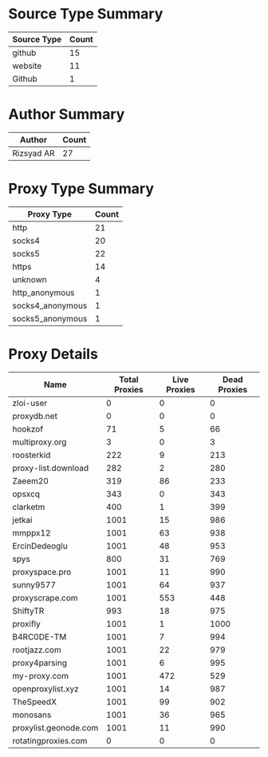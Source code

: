 # Source Type Summary

| Source Type | Count |
|-------------|-------|
| github | 15 |
| website | 11 |
| Github | 1 |


# Author Summary

| Author | Count |
|--------|-------|
| Rizsyad AR | 27 |


# Proxy Type Summary

| Proxy Type | Count |
|------------|-------|
| http | 21 |
| socks4 | 20 |
| socks5 | 22 |
| https | 14 |
| unknown | 4 |
| http_anonymous | 1 |
| socks4_anonymous | 1 |
| socks5_anonymous | 1 |


# Proxy Details

| Name | Total Proxies | Live Proxies | Dead Proxies |
|------|---------------|--------------|---------------|
| zloi-user | 0 | 0 | 0 |
| proxydb.net | 0 | 0 | 0 |
| hookzof | 71 | 5 | 66 |
| multiproxy.org | 3 | 0 | 3 |
| roosterkid | 222 | 9 | 213 |
| proxy-list.download | 282 | 2 | 280 |
| Zaeem20 | 319 | 86 | 233 |
| opsxcq | 343 | 0 | 343 |
| clarketm | 400 | 1 | 399 |
| jetkai | 1001 | 15 | 986 |
| mmppx12 | 1001 | 63 | 938 |
| ErcinDedeoglu | 1001 | 48 | 953 |
| spys | 800 | 31 | 769 |
| proxyspace.pro | 1001 | 11 | 990 |
| sunny9577 | 1001 | 64 | 937 |
| proxyscrape.com | 1001 | 553 | 448 |
| ShiftyTR | 993 | 18 | 975 |
| proxifly | 1001 | 1 | 1000 |
| B4RC0DE-TM | 1001 | 7 | 994 |
| rootjazz.com | 1001 | 22 | 979 |
| proxy4parsing | 1001 | 6 | 995 |
| my-proxy.com | 1001 | 472 | 529 |
| openproxylist.xyz | 1001 | 14 | 987 |
| TheSpeedX | 1001 | 99 | 902 |
| monosans | 1001 | 36 | 965 |
| proxylist.geonode.com | 1001 | 11 | 990 |
| rotatingproxies.com | 0 | 0 | 0 |
